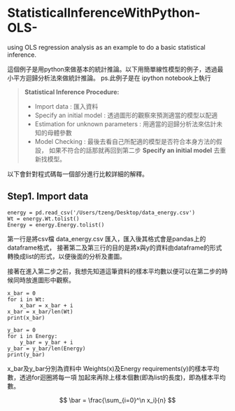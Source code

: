 StatisticalInferenceWithPython-OLS-
===================================

using OLS regression analysis as an example to do a basic statistical inference.

這個例子是用python來做基本的統計推論。以下用簡單線性模型的例子，透過最小平方迴歸分析法來做統計推論。
ps.此例子是在 ipython notebook上執行

> **Statistical Inference Procedure:**
> - Import data : 匯入資料
> - Specify an initial model : 透過圖形的觀察來預測適當的模型以配適
> - Estimation for unknown parameters : 用適當的迴歸分析法來估計未知的母體參數
> - Model Checking : 最後去看自己所配適的模型是否符合本身方法的假設，
如果不符合的話那就再回到第二步 **Specify an initial model** 去重新找模型。

以下會針對程式碼每一個部分進行比較詳細的解釋。


## Step1. Import data
```
energy = pd.read_csv('/Users/tzeng/Desktop/data_energy.csv')
Wt = energy.Wt.tolist()
Energy = energy.Energy.tolist()
```
第一行是將csv檔 data_energy.csv 匯入，匯入後其格式會是pandas上的dataframe格式，
接著第二及第三行的目的是將x與y的資料由dataframe的形式轉換成list的形式，以便後面的分析及畫圖。

接著在進入第二步之前，我想先知道這筆資料的樣本平均數以便可以在第二步的時候同時放進圖形中觀察。

```
x_bar = 0
for i in Wt:
    x_bar = x_bar + i
x_bar = x_bar/len(Wt)
print(x_bar)

y_bar = 0
for i in Energy:
    y_bar = y_bar + i
y_bar = y_bar/len(Energy)
print(y_bar)
```
x_bar及y_bar分別為資料中 Weights(x)及Energy requirements(y)的樣本平均數，透過for迴圈將每一項
加起來再除上樣本個數(即為list的長度)，即為樣本平均數。

<script type="text/javascript" src="https://stackedit.io/libs/MathJax/MathJax.js?config=TeX-AMS_HTML"></script>

$$
\bar = \frac{\sum_{i=0}^\n x_i}{n}
$$

